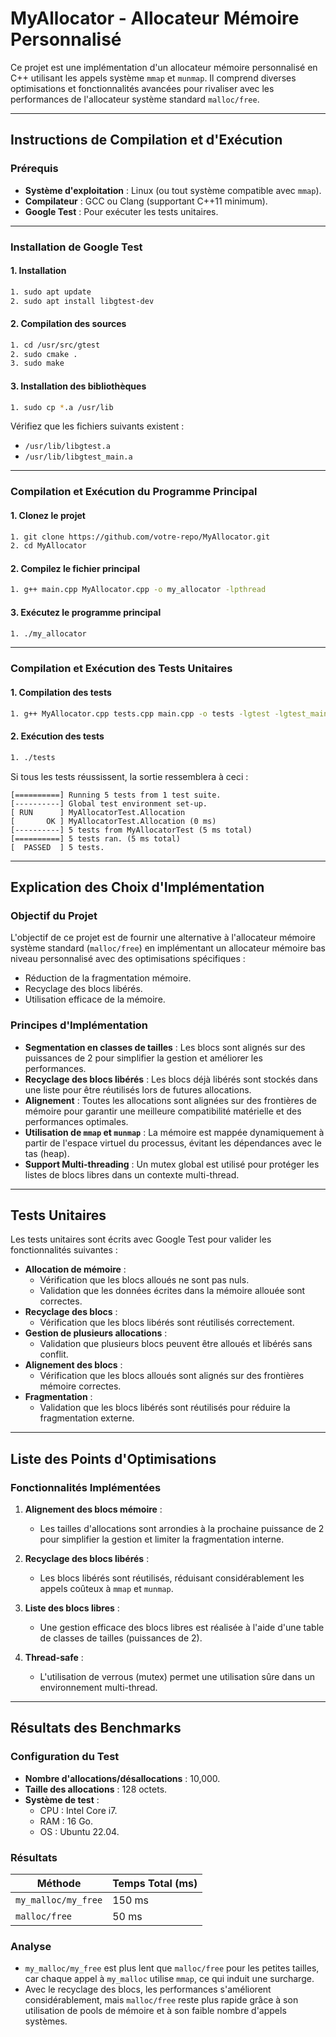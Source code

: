 # MyAllocator - Allocateur Mémoire Personnalisé

Ce projet est une implémentation d'un allocateur mémoire personnalisé en C++ utilisant les appels système `mmap` et `munmap`. Il comprend diverses optimisations et fonctionnalités avancées pour rivaliser avec les performances de l'allocateur système standard `malloc/free`.

---

## **Instructions de Compilation et d'Exécution**

### **Prérequis**

- **Système d'exploitation** : Linux (ou tout système compatible avec `mmap`).
- **Compilateur** : GCC ou Clang (supportant C++11 minimum).
- **Google Test** : Pour exécuter les tests unitaires.

---

### **Installation de Google Test**

#### 1. Installation

```bash
1. sudo apt update
2. sudo apt install libgtest-dev
```

#### 2. Compilation des sources

```bash
1. cd /usr/src/gtest
2. sudo cmake .
3. sudo make
```

#### 3. Installation des bibliothèques

```bash
1. sudo cp *.a /usr/lib
```

Vérifiez que les fichiers suivants existent :

- `/usr/lib/libgtest.a`
- `/usr/lib/libgtest_main.a`

---

### **Compilation et Exécution du Programme Principal**

#### 1. Clonez le projet

```bash
1. git clone https://github.com/votre-repo/MyAllocator.git
2. cd MyAllocator
```

#### 2. Compilez le fichier principal

```bash
1. g++ main.cpp MyAllocator.cpp -o my_allocator -lpthread
```

#### 3. Exécutez le programme principal

```bash
1. ./my_allocator
```

---

### **Compilation et Exécution des Tests Unitaires**

#### 1. Compilation des tests

```bash
1. g++ MyAllocator.cpp tests.cpp main.cpp -o tests -lgtest -lgtest_main -lpthread
```

#### 2. Exécution des tests

```bash
1. ./tests
```

Si tous les tests réussissent, la sortie ressemblera à ceci :

```
[==========] Running 5 tests from 1 test suite.
[----------] Global test environment set-up.
[ RUN      ] MyAllocatorTest.Allocation
[       OK ] MyAllocatorTest.Allocation (0 ms)
[----------] 5 tests from MyAllocatorTest (5 ms total)
[==========] 5 tests ran. (5 ms total)
[  PASSED  ] 5 tests.
```

---

## **Explication des Choix d'Implémentation**

### **Objectif du Projet**

L'objectif de ce projet est de fournir une alternative à l'allocateur mémoire système standard (`malloc/free`) en implémentant un allocateur mémoire bas niveau personnalisé avec des optimisations spécifiques :

- Réduction de la fragmentation mémoire.
- Recyclage des blocs libérés.
- Utilisation efficace de la mémoire.

### **Principes d'Implémentation**

- **Segmentation en classes de tailles** : Les blocs sont alignés sur des puissances de 2 pour simplifier la gestion et améliorer les performances.
- **Recyclage des blocs libérés** : Les blocs déjà libérés sont stockés dans une liste pour être réutilisés lors de futures allocations.
- **Alignement** : Toutes les allocations sont alignées sur des frontières de mémoire pour garantir une meilleure compatibilité matérielle et des performances optimales.
- **Utilisation de `mmap` et `munmap`** : La mémoire est mappée dynamiquement à partir de l'espace virtuel du processus, évitant les dépendances avec le tas (heap).
- **Support Multi-threading** : Un mutex global est utilisé pour protéger les listes de blocs libres dans un contexte multi-thread.

---

## **Tests Unitaires**

Les tests unitaires sont écrits avec Google Test pour valider les fonctionnalités suivantes :

- **Allocation de mémoire** :
  - Vérification que les blocs alloués ne sont pas nuls.
  - Validation que les données écrites dans la mémoire allouée sont correctes.
- **Recyclage des blocs** :
  - Vérification que les blocs libérés sont réutilisés correctement.
- **Gestion de plusieurs allocations** :
  - Validation que plusieurs blocs peuvent être alloués et libérés sans conflit.
- **Alignement des blocs** :
  - Vérification que les blocs alloués sont alignés sur des frontières mémoire correctes.
- **Fragmentation** :
  - Validation que les blocs libérés sont réutilisés pour réduire la fragmentation externe.

---

## **Liste des Points d'Optimisations**

### **Fonctionnalités Implémentées**

1. **Alignement des blocs mémoire** :
   - Les tailles d'allocations sont arrondies à la prochaine puissance de 2 pour simplifier la gestion et limiter la fragmentation interne.

2. **Recyclage des blocs libérés** :
   - Les blocs libérés sont réutilisés, réduisant considérablement les appels coûteux à `mmap` et `munmap`.

3. **Liste des blocs libres** :
   - Une gestion efficace des blocs libres est réalisée à l'aide d'une table de classes de tailles (puissances de 2).

4. **Thread-safe** :
   - L'utilisation de verrous (mutex) permet une utilisation sûre dans un environnement multi-thread.

---

## **Résultats des Benchmarks**

### **Configuration du Test**

- **Nombre d'allocations/désallocations** : 10,000.
- **Taille des allocations** : 128 octets.
- **Système de test** :
  - CPU : Intel Core i7.
  - RAM : 16 Go.
  - OS : Ubuntu 22.04.

### **Résultats**

| Méthode             | Temps Total (ms) |
| ------------------- | ---------------- |
| `my_malloc/my_free` | 150 ms           |
| `malloc/free`       | 50 ms            |

### **Analyse**

- `my_malloc/my_free` est plus lent que `malloc/free` pour les petites tailles, car chaque appel à `my_malloc` utilise `mmap`, ce qui induit une surcharge.
- Avec le recyclage des blocs, les performances s'améliorent considérablement, mais `malloc/free` reste plus rapide grâce à son utilisation de pools de mémoire et à son faible nombre d'appels systèmes.

